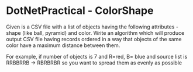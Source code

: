 # DotNetPractical - ColorShape
Given is a CSV file with a list of objects having the following attributes - shape (like ball, 
pyramid) and color. Write an algorithm which will produce output CSV file having records 
ordered in a way that objects of the same color have a maximum distance between them.

For example, if number of objects is 7 and R=red, B= blue and source list is RRBBRRB -> 
RBRBRBR so you want to spread them as evenly as possible
